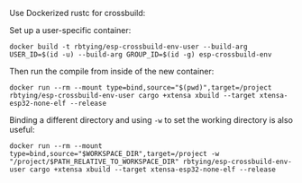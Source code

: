 Use Dockerized rustc for crossbuild:

Set up a user-specific container:
```
docker build -t rbtying/esp-crossbuild-env-user --build-arg USER_ID=$(id -u) --build-arg GROUP_ID=$(id -g) esp-crossbuild-env
```

Then run the compile from inside of the new container:
```
docker run --rm --mount type=bind,source="$(pwd)",target=/project rbtying/esp-crossbuild-env-user cargo +xtensa xbuild --target xtensa-esp32-none-elf --release
```

Binding a different directory and using `-w` to set the working directory is also useful:
```
docker run --rm --mount type=bind,source="$WORKSPACE_DIR",target=/project -w "/project/$PATH_RELATIVE_TO_WORKSPACE_DIR" rbtying/esp-crossbuild-env-user cargo +xtensa xbuild --target xtensa-esp32-none-elf --release
```
